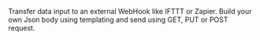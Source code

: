 Transfer data input to an external WebHook like IFTTT or Zapier. Build your own Json body using templating and send using GET, PUT or POST request.